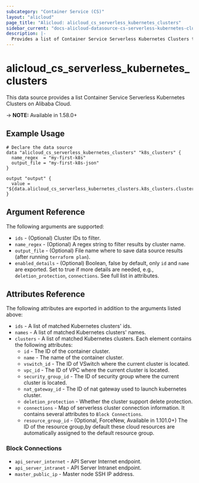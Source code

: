 ```yaml
---
subcategory: "Container Service (CS)"
layout: "alicloud"
page_title: "Alicloud: alicloud_cs_serverless_kubernetes_clusters"
sidebar_current: "docs-alicloud-datasource-cs-serverless-kubernetes-clusters"
description: |-
  Provides a list of Container Service Serverless Kubernetes Clusters to be used by the alicloud_cs_serverless_kubernetes_clusters resource.
---
```


# alicloud\_cs\_serverless\_kubernetes\_clusters

This data source provides a list Container Service Serverless Kubernetes Clusters on Alibaba Cloud.

-> **NOTE:** Available in 1.58.0+

## Example Usage

```
# Declare the data source
data "alicloud_cs_serverless_kubernetes_clusters" "k8s_clusters" {
  name_regex  = "my-first-k8s"
  output_file = "my-first-k8s-json"
}

output "output" {
  value = "${data.alicloud_cs_serverless_kubernetes_clusters.k8s_clusters.clusters}"
}
```

## Argument Reference

The following arguments are supported:

* `ids` - (Optional) Cluster IDs to filter.
* `name_regex` - (Optional) A regex string to filter results by cluster name.
* `output_file` - (Optional) File name where to save data source results (after running `terraform plan`).
* `enabled_details` - (Optional) Boolean, false by default, only `id` and `name` are exported. Set to true if more details are needed, e.g.,  `deletion_protection`, `connections`. See full list in attributes.

## Attributes Reference

The following attributes are exported in addition to the arguments listed above:

* `ids` - A list of matched Kubernetes clusters' ids.
* `names` - A list of matched Kubernetes clusters' names.
* `clusters` - A list of matched Kubernetes clusters. Each element contains the following attributes:
  * `id` - The ID of the container cluster.
  * `name` - The name of the container cluster.
  * `vswitch_id` - The ID of VSwitch where the current cluster is located.
  * `vpc_id` - The ID of VPC where the current cluster is located.
  * `security_group_id` - The ID of security group where the current cluster  is located.
  * `nat_gateway_id` - The ID of nat gateway used to launch kubernetes cluster.
  * `deletion_protection` - Whether the cluster support delete protection.  
  * `connections` - Map of serverless cluster connection information. It contains several attributes to `Block Connections`.
  * `resource_group_id` - (Optional, ForceNew, Available in 1.101.0+) The ID of the resource group,by default these cloud resources are automatically assigned to the default resource group.
  
### Block Connections

* `api_server_internet` - API Server Internet endpoint.
* `api_server_intranet` - API Server Intranet endpoint.
* `master_public_ip` - Master node SSH IP address.
